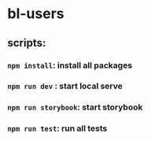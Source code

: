 # bl-users

## scripts:

### `npm install`: install all packages

### `npm run dev` : start local serve

### `npm run storybook`: start storybook

### `npm run test`: run all tests
